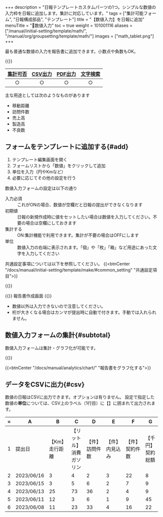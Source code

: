 +++
description = "日報テンプレートカスタムパーツの1つ。シンプルな数値の入力枠を日報に追加します。集計に対応しています。"
tags = ["集計可能フォーム", "日報構成部品", "テンプレート"]
title = "【数値入力】を日報に追加"
menuTitle = "🧩数値入力"
toc = true
weight = 101001116
aliases = ["/manual/initial-setting/template/math/", "/manual/org/groupsetting/template/math/"]
images = ["math_tablet.png"]
+++

最も普通な数値の入力を報告書に追加できます。小数点や負数もOK。

{{<icatch filename="math" msg="金額や距離・個数等 数値の入力に最適" title="数値入力フォーム" fontsize="30px" alice="ok">}}

|[集計可否](/docs/manual/analytics/)|[CSV出力](/docs/manual/analytics/csv/)|[PDF出力](/docs/manual/read-report/pdf/)|[文字検索](/docs/manual/read-report/list/)|
|:---:|:---:|:---:|:---:|
|○|○|○|○|

主な用途としては次のようなものがあります

- 移動距離
- 訪問件数
- 売上高
- 製造高
- 不良数

## フォームをテンプレートに追加する{#add}

1. テンプレート編集画面を開く
1. フォームリストから「数値」をクリックして追加
1. 単位を入力（円やKmなど）
1. 必要に応じてその他の設定を行う

数値入力フォームの設定は以下の通り

<dl class="basic">
  <dt>入力必須</dt>
  <dd>これがONの場合、数値が空欄だと日報の提出ができなくなります</dd>
  <dt>初期値</dt>
  <dd>日報の新規作成時に値をセットしたい場合は数値を入力してください。不要の場合は空欄にしておきます</dd>
  <dt>集計する</dt>
  <dd>ON:集計機能で利用できます。集計が不要の場合はOFFにします</dd>
  <dt>単位</dt>
  <dd>数値入力の右端に表示されます。「個」や「枚」「箱」など用途にあった文字を入力してください</dd>
</dl>

共通設定事項については以下を参照してください。
{{<btnCenter "/docs/manual/initial-setting/template/make/#common_setting" "共通設定項目">}}

{{<appscreen filename="math-template-edit" title="数値入力フォームだけで構成されたテンプレートの作成画面イメージ。単位や色などはここで自由に変更可能です">}}

{{<nextArrow>}}
報告書作成画面
{{<appscreen filename="input" title="数値入力フォームの入力画面イメージ。">}}

- 数値以外は入力できないので注意してください。
- 桁が大きくなる場合はカンマが提出時に自動で付きます。手動では入れられません。

## 数値入力フォームの集計{#subtotal}

数値入力フォームは集計・グラフ化が可能です。

{{<appscreen filename="charts" title="数値のデータをグラフ化する">}}

{{<btnCenter "/docs/manual/analytics/chart/" "報告書をグラフ化する">}}

## データをCSVに出力{#csv}

数値の日報はCSVに出力できます。オプションは有りません。
設定で指定した数値の**単位**については、CSV上のラベル（1行目）に【】に囲まれて出力されます。

<div class="excelTable">

|=|A|B|C|D|E|F|G|
|---|---|---|---|---|---|---|---|
1|提出日|【Km】走行距離|【リットル】消費ガソリン|【件】訪問件数|【件】内見込み|【件】契約件数|【千円】契約総額
2|2023/06/16|3|4|2|3|22|8
3|2023/06/15|3|5|6|2|7|9
4|2023/06/13|25|73|36|2|4|9
5|2023/06/11|12|3|6|1|9|45
6|2023/06/08|11|23|33|4|16|22

</div>
